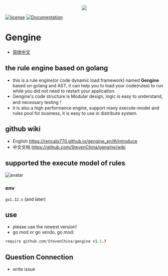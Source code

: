 <div align="center">
  <img src="gengine.png">
</div>

[![license](https://img.shields.io/badge/license-BSD-blue.svg)]()
[![Documentation](https://img.shields.io/badge/api-reference-blue.svg)](https://github.com/StevenChina/gengine/wiki)

# Gengine
- [简体中文](README_zh.md)

## the rule engine based on golang
- this is a rule engine(or code dynamic load framework) named **Gengine** based on golang and AST, it can help you to load your code(rules) to run while you did not need to restart your application.
- Gengine's code structure is Modular design, logic is easy to understand, and necessary testing！
- it is also a high performance engine, support many execute-model and rules pool for business, it is easy to use in distribute system.

## github wiki
- English https://rencalo770.github.io/gengine_en/#/introduce
- 中文文档 https://github.com/StevenChina/gengine/wiki

## supported the execute model of rules
 ![avatar](exe_model.jpg)


### env
`go1.12.x` (and later)

## use
- please use the newest version!
- go mod or go vendo, go mod:
```go
require github.com/StevenChina/gengine v1.5.7
```

## Question Connection
- write issue
